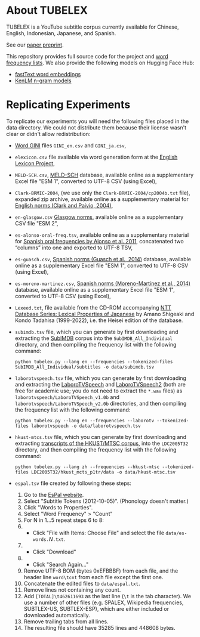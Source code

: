 # About TUBELEX

TUBELEX is a YouTube subtitle corpus currently available for Chinese, English, Indonesian, Japanese, and Spanish.

See our [paper preprint](paper).

This repository provides full source code for the project and [word frequency lists](frequencies). We also provide the following models on Hugging Face Hub:

- [fastText word embeddings](https://huggingface.co/naist-nlp/tubelex-fasttext)
- [KenLM n-gram models](https://huggingface.co/naist-nlp/tubelex-kenlm)


# Replicating Experiments

To replicate our experiments you will need the following files placed in the data directory. We could not distribute them because their license wasn't clear or didn't allow redistribution:

- [Word GINI](https://sociocom.naist.jp/word-gini-en/) files `GINI_en.csv` and `GINI_ja.csv`,
- `elexicon.csv` file available via word generation form at the [English Lexicon Project](https://elexicon.wustl.edu),
- `MELD-SCH.csv`, [MELD-SCH](https://link.springer.com/article/10.3758/s13428-017-0944-0#Sec13) database, available online as a supplementary Excel file "ESM 1", converted to UTF-8 CSV (using Excel),
- `Clark-BRMIC-2004`, (we use only the `Clark-BRMIC-2004/cp2004b.txt` file), expanded zip archive, available online as a supplementary material for [English norms (Clark and Paivio, 2004)](https://link.springer.com/article/10.3758/BF03195584#SecESM1),
- `en-glasgow.csv` [Glasgow norms](https://link.springer.com/article/10.3758/s13428-018-1099-3#Sec13), available online as a supplementary CSV file "ESM 2",
- `es-alonso-oral-freq.tsv`, available online as a supplementary material for [Spanish oral frequencies by Alonso et al. 2011](https://link.springer.com/article/10.3758/s13428-011-0062-3#SecESM1), concatenated two “columns” into one and exported to UTF-8 TSV,
- `es-guasch.csv`, [Spanish norms (Guasch et al., 2014)](https://link.springer.com/article/10.3758/s13428-015-0684-y#Sec13) database, available online as a supplementary Excel file "ESM 1", converted to UTF-8 CSV (using Excel), 
- `es-moreno-martinez.csv`, [Spanish norms (Moreno-Martínez et al., 2014)](https://link.springer.com/article/10.3758/s13428-013-0435-x#Sec22) database, available online as a supplementary Excel file "ESM 1", converted to UTF-8 CSV (using Excel),
- `Lexeed.txt`, file available from the CD-ROM accompanying [NTT Database Series: Lexical Properties of Japanese](https://ci.nii.ac.jp/ncid/BA44537988) by Amano Shigeaki and Kondo Tadahisa (1999-2022), i.e. the Heisei edition of the database.
- `subimdb.tsv` file, which you can generate by first downloading and extracting the [SubIMDB](https://zenodo.org/records/2552407/files/SubIMDB_All_Individual.tar?download=1) corpus into the `SubIMDB_All_Individual` directory, and then compiling the frequency list with the following command:

    ```python tubelex.py --lang en --frequencies --tokenized-files SubIMDB_All_Individual/subtitles -o data/subimdb.tsv```
    
- `laborotvspeech.tsv` file, which you can generate by first downloading and extracting the [LaboroTVSpeech](https://laboro.ai/activity/column/engineer/eg-laboro-tv-corpus-jp/) and [LaboroTVSpeech2](https://laboro.ai/activity/column/engineer/laborotvspeech2/) (both are free for academic use; you do not need to extract the `*.wav` files) as `laborotvspeech/LaboroTVSpeech_v1.0b` and `laborotvspeech/LaboroTVSpeech_v2.0b` directories, and then compiling the frequency list with the following command:

    ```python tubelex.py --lang en --frequencies --laborotv --tokenized-files laborotvspeech -o data/laborotvspeech.tsv```

- `hkust-mtcs.tsv` file, which you can generate by first downloading and extracting [transcripts of the HKUST/MTSC corpus](https://catalog.ldc.upenn.edu/LDC2005T32), into the `LDC2005T32` directory, and then compiling the frequency list with the following command:

	```python tubelex.py --lang zh --frequencies --hkust-mtsc --tokenized-files LDC2005T32/hkust_mcts_p1tr/data -o data/hkust-mtsc.tsv```

- `espal.tsv` file created by following these steps:
	1. Go to the [EsPal website](https://www.bcbl.eu/databases/espal/).
	2. Select "Subtitle Tokens (2012-10-05)". (Phonology doesn't matter.)
	3. Click "Words to Properties".
	4. Select "Word Frequency" > "Count"
	5. For N in 1...5 repeat steps 6 to 8:
	6. - Click "File with Items: Choose File" and select the file `data/es-words.`*N*`.txt`.
	7. - Click "Download"
	8. - Click "Search Again..."
	9. Remove UTF-8 BOM (bytes 0xEFBBBF) from each file, and the header line `word\tcnt` from each file except the first one.
	10. Concatenate the edited files to `data/espal.txt`.
	11. Remove lines not containing any count.
	11. Add `[TOTAL]\t462611693` as the last line (`\t` is the tab character).
We use a number of other files (e.g. SPALEX, Wikipedia frequencies, SUBTLEX-US, SUBTLEX-ESP), which are either included or downloaded automatically.
	12. Remove trailing tabs from all lines.
	13. The resulting file should have 35285 lines and 448608 bytes.
